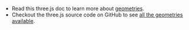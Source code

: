  - Read this three.js doc to learn more about [geometries](https://threejs.org/docs/#api/en/core/BufferGeometry).
 - Checkout the three.js source code on GitHub to see [all the geometries available](https://github.com/mrdoob/three.js/tree/670b1e9e85356d98efa4c702e93c85dd52f01e1e/src/geometries).

